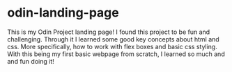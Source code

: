 # odin-landing-page
This is my Odin Project landing page! I found this project to be fun and challenging. Through it I learned some good key concepts about html and css. More specifically, how to work with flex boxes and basic css styling. With this being my first basic webpage from scratch, I learned so much and and fun doing it!